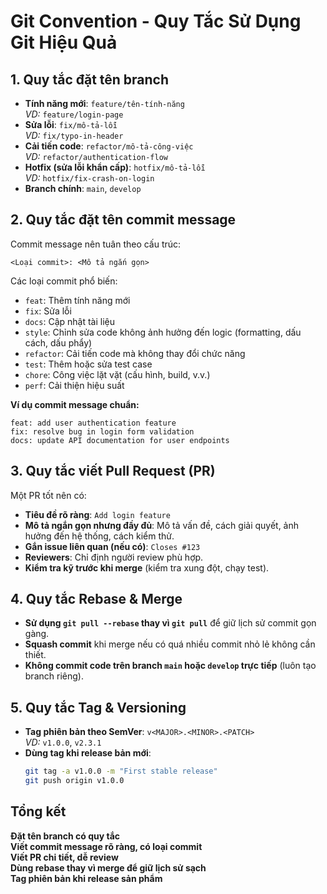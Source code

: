 # Git Convention - Quy Tắc Sử Dụng Git Hiệu Quả

## 1. Quy tắc đặt tên branch
- **Tính năng mới**: `feature/tên-tính-năng`  
  *VD:* `feature/login-page`
- **Sửa lỗi**: `fix/mô-tả-lỗi`  
  *VD:* `fix/typo-in-header`
- **Cải tiến code**: `refactor/mô-tả-công-việc`  
  *VD:* `refactor/authentication-flow`
- **Hotfix (sửa lỗi khẩn cấp)**: `hotfix/mô-tả-lỗi`  
  *VD:* `hotfix/fix-crash-on-login`
- **Branch chính**: `main`, `develop`  

## 2. Quy tắc đặt tên commit message
Commit message nên tuân theo cấu trúc:
```plaintext
<Loại commit>: <Mô tả ngắn gọn>
```
Các loại commit phổ biến:
- `feat`: Thêm tính năng mới
- `fix`: Sửa lỗi
- `docs`: Cập nhật tài liệu
- `style`: Chỉnh sửa code không ảnh hưởng đến logic (formatting, dấu cách, dấu phẩy)
- `refactor`: Cải tiến code mà không thay đổi chức năng
- `test`: Thêm hoặc sửa test case
- `chore`: Công việc lặt vặt (cấu hình, build, v.v.)
- `perf`: Cải thiện hiệu suất

**Ví dụ commit message chuẩn:**
```plaintext
feat: add user authentication feature
fix: resolve bug in login form validation
docs: update API documentation for user endpoints
```

## 3. Quy tắc viết Pull Request (PR)
Một PR tốt nên có:
- **Tiêu đề rõ ràng**: `Add login feature`
- **Mô tả ngắn gọn nhưng đầy đủ**: Mô tả vấn đề, cách giải quyết, ảnh hưởng đến hệ thống, cách kiểm thử.
- **Gắn issue liên quan (nếu có)**: `Closes #123`
- **Reviewers**: Chỉ định người review phù hợp.
- **Kiểm tra kỹ trước khi merge** (kiểm tra xung đột, chạy test).

## 4. Quy tắc Rebase & Merge
- **Sử dụng `git pull --rebase` thay vì `git pull`** để giữ lịch sử commit gọn gàng.
- **Squash commit** khi merge nếu có quá nhiều commit nhỏ lẻ không cần thiết.
- **Không commit code trên branch `main` hoặc `develop` trực tiếp** (luôn tạo branch riêng).

## 5. Quy tắc Tag & Versioning
- **Tag phiên bản theo SemVer**: `v<MAJOR>.<MINOR>.<PATCH>`  
  *VD:* `v1.0.0`, `v2.3.1`
- **Dùng tag khi release bản mới**:  
  ```bash
  git tag -a v1.0.0 -m "First stable release"
  git push origin v1.0.0
  ```

## Tổng kết
 **Đặt tên branch có quy tắc**  
 **Viết commit message rõ ràng, có loại commit**  
 **Viết PR chi tiết, dễ review**  
 **Dùng rebase thay vì merge để giữ lịch sử sạch**  
 **Tag phiên bản khi release sản phẩm**  
